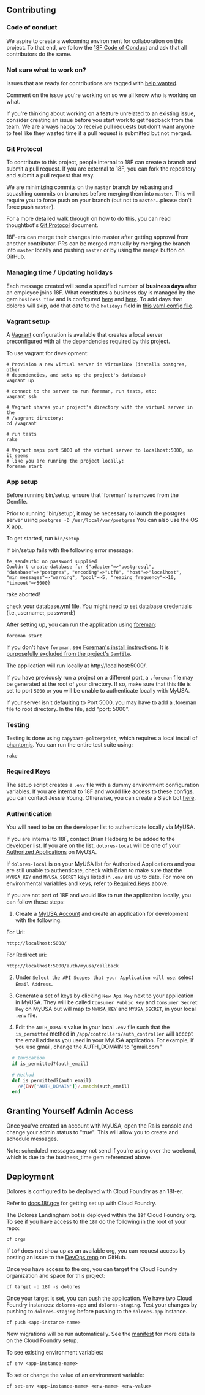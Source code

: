 ## Contributing

### Code of conduct

We aspire to create a welcoming environment for collaboration on this project.
To that end, we follow the [18F Code of
Conduct](https://github.com/18F/code-of-conduct/blob/master/code-of-conduct.md)
and ask that all contributors do the same.

### Not sure what to work on?

Issues that are ready for contributions are tagged with [help
wanted](https://github.com/18F/dolores-landingham-bot/issues?q=is%3Aissue+is%3Aopen+label%3A%22help+wanted%22).

Comment on the issue you're working on so we all know who is working on what.

If you're thinking about working on a feature unrelated to an existing issue,
consider creating an issue before you start work to get feedback from the team.
We are always happy to receive pull requests but don't want anyone to feel like
they wasted time if a pull request is submitted but not merged.

### Git Protocol

To contribute to this project, people internal to 18F can create a branch and
submit a pull request. If you are external to 18F, you can fork the repository
and submit a pull request that way.

We are minimizing commits on the `master` branch by rebasing and squashing
commits on branches before merging them into `master`. This will require you to
force push on your branch (but not to `master`...please don't force push
`master`).

For a more detailed walk through on how to do this, you can read thoughtbot's
[Git
Protocol](https://github.com/thoughtbot/guides/tree/master/protocol/git#write-a-feature)
document.

18F-ers can merge their changes into master after getting approval from another
contributor. PRs can be merged manually by merging the branch into `master`
locally and pushing `master` or by using the merge button on GitHub.

### Managing time / Updating holidays
Each message created will send a specified number of **business days** after an employee joins 18F.
What constitutes a business day is managed by the gem `business_time` and is configured [here](config/initializers/business_time.rb) and [here](config/business_time.yml). To add days that dolores will skip, add that date to the `holidays` field in [this yaml config file](config/business_time.yml).

### Vagrant setup

A [Vagrant](http://vagrantup.com) configuration is available that creates a
local server preconfigured with all the dependencies required by this project.

To use vagrant for development:

```
# Provision a new virtual server in VirtualBox (installs postgres, other
# dependencies, and sets up the project's database)
vagrant up

# connect to the server to run foreman, run tests, etc:
vagrant ssh

# Vagrant shares your project's directory with the virtual server in the
# /vagrant directory:
cd /vagrant

# run tests
rake

# Vagrant maps port 5000 of the virtual server to localhost:5000, so it seems
# like you are running the project locally:
foreman start
```

### App setup

Before running bin/setup, ensure that 'foreman' is removed from the Gemfile.  

Prior to running 'bin/setup', it may be necessary to launch the postgres server using 
```postgres -D /usr/local/var/postgres``` You can also use the OS X app.

To get started, run `bin/setup`

If bin/setup fails with the following error message:

    fe_sendauth: no password supplied
    Couldn't create database for {"adapter"=>"postgresql", "database"=>"postgres", "encoding"=>"utf8", "host"=>"localhost", "min_messages"=>"warning", "pool"=>5, "reaping_frequency"=>10, "timeout"=>5000}
rake aborted!

check your database.yml file.  You might need to set database credentials (i.e.,username:<uname>, password:<pw>)

After setting up, you can run the application using [foreman]:

    foreman start

If you don't have `foreman`, see [Foreman's install instructions][foreman]. It
is [purposefully excluded from the project's `Gemfile`][exclude].

[foreman]: https://github.com/ddollar/foreman
[exclude]: https://github.com/ddollar/foreman/pull/437#issuecomment-41110407

The application will run locally at http://localhost:5000/.

If you have previously run a project on a different port, a `.foreman` file
may be generated at the root of your directory. If so, make sure that this
file is set to port `5000` or you will be unable to authenticate locally with MyUSA.

If your server isn't defaulting to Port 5000, you may have to add a .foreman file to root directory. In the file, add "port: 5000". 

### Testing
Testing is done using `capybara-poltergeist`, which requires a local install of [phantomjs](https://github.com/jonleighton/poltergeist#installing-phantomjs).
You can run the entire test suite using:

`rake`

### Required Keys

The setup script creates a `.env` file with a dummy environment configuration
variables.  If you are internal to 18F and would like access to these configs,
you can contact Jessie Young. Otherwise, you can create a Slack bot
[here](https://18f.slack.com/services/new/bot).

### Authentication

You will need to be on the developer list to authenticate locally via MyUSA.

If you are internal to 18F, contact Brian Hedberg to be added to the developer
list.  If you are on the list, `dolores-local` will be one of your [Authorized
Applications](https://alpha.my.usa.gov/authorizations) on MyUSA.

If `dolores-local` is on your MyUSA list for Authorized Applications and you
are still unable to authenticate, check with Brian to make sure that the `MYUSA_KEY`
and `MYUSA_SECRET` keys listed in `.env` are up to date.
For more on environmental variables and keys, refer to [Required Keys](#required-keys) above.

If you are not part of 18F and would like to run the application locally, you can
follow these steps:

1. Create a [MyUSA Account](https://alpha.my.usa.gov/) and create an application for
development with the following:

  For Url:

  `http://localhost:5000/`

  For Redirect uri:

  `http://localhost:5000/auth/myusa/callback`

2. Under `Select the API Scopes that your Application will use`: select `Email
   Address`.

3. Generate a set of keys by clicking `New Api Key` next to your application in MyUSA.
   They will be called `Consumer Public Key` and `Consumer Secret Key` on MyUSA but will
   map to `MYUSA_KEY` and `MYUSA_SECRET`, in your local `.env` file.

4. Edit the `AUTH_DOMAIN` value in your local `.env` file such that the `is_permitted` method in
   `/app/controllers/auth_controller` will accept the email address you used in your MyUSA
   application.
  For example, if you use gmail, change the AUTH_DOMAIN to "gmail.com"

```ruby
  # Invocation
  if is_permitted?(auth_email)

  # Method
  def is_permitted?(auth_email)
    /#{ENV['AUTH_DOMAIN']}/.match(auth_email)
  end
```

## Granting Yourself Admin Access

Once you've created an account with MyUSA, open the Rails console and change your admin status to "true". This will allow you to create and schedule messages.

Note: scheduled messages may not send if you're using over the weekend, which is due to the business_time gem referenced above.

## Deployment

Dolores is configured to be deployed with Cloud Foundry as an 18f-er.

Refer to [docs.18f.gov](https://docs.18f.gov/getting-started/setup/) for getting
set up with Cloud Foundry.

The Dolores Landingham bot is deployed within the `18f` Cloud Foundry org. To
see if you have access to the `18f` do the following in the root of your repo:

`cf orgs`

If `18f` does not show up as an available org, you can request access by
posting an issue to the [DevOps repo](https://github.com/18F/DevOps/issues/new)
on GitHub.

Once you have access to the org, you can target the Cloud Foundry organization
and space for this project:

`cf target -o 18f -s dolores`

Once your target is set, you can push the application. We have two Cloud Foundry
instances: `dolores-app` and `dolores-staging`. Test your changes by pushing to
`dolores-staging` before pushing to the `dolores-app` instance.

`cf push <app-instance-name>`

New migrations will be run automatically. See the [manifest](manifest.yml) for
more details on the Cloud Foundry setup.

To see existing environment variables:

`cf env <app-instance-name>`

To set or change the value of an environment variable:

`cf set-env <app-instance-name> <env-name> <env-value>`
